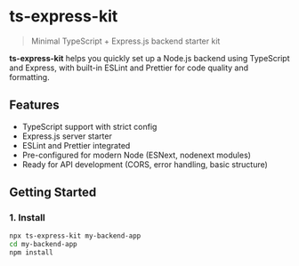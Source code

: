 # ts-express-kit

> Minimal TypeScript + Express.js backend starter kit

**ts-express-kit** helps you quickly set up a Node.js backend using TypeScript and Express, with built-in ESLint and Prettier for code quality and formatting.

## Features

- TypeScript support with strict config
- Express.js server starter
- ESLint and Prettier integrated
- Pre-configured for modern Node (ESNext, nodenext modules)
- Ready for API development (CORS, error handling, basic structure)

## Getting Started

### 1. Install

```bash
npx ts-express-kit my-backend-app
cd my-backend-app
npm install
```
